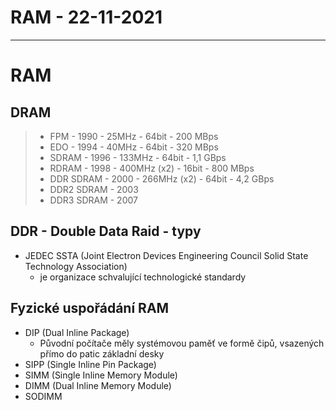 # RAM - 22-11-2021
---
# RAM
## DRAM
> - FPM - 1990 - 25MHz - 64bit - 200 MBps
> - EDO - 1994 - 40MHz - 64bit - 320 MBps
> - SDRAM - 1996 - 133MHz - 64bit - 1,1 GBps
> - RDRAM - 1998 - 400MHz (x2) - 16bit - 800 MBps
> - DDR SDRAM - 2000 - 266MHz (x2) - 64bit - 4,2 GBps
> - DDR2 SDRAM - 2003
> - DDR3 SDRAM - 2007
 
 ## DDR - Double Data Raid - typy
 -	JEDEC SSTA (Joint Electron Devices Engineering Council Solid State Technology Association)
	 -	je organizace schvalující technologické standardy

## Fyzické uspořádání RAM
-	DIP (Dual Inline Package)
	-	Původní počítače měly systémovou paměť ve formě čipů, vsazených přímo do patic základní desky
-	SIPP (Single Inline Pin Package)
-	SIMM (Single Inline Memory Module)
-	DIMM (Dual Inline Memory Module)
-	SODIMM